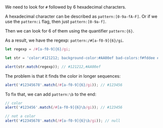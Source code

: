 We need to look for `#` followed by 6 hexadecimal characters.

A hexadecimal character can be described as `pattern:[0-9a-fA-F]`. Or if we use the `pattern:i` flag, then just `pattern:[0-9a-f]`.

Then we can look for 6 of them using the quantifier `pattern:{6}`.

As a result, we have the regexp: `pattern:/#[a-f0-9]{6}/gi`.

```js run
let regexp = /#[a-f0-9]{6}/gi;

let str = 'color:#121212; background-color:#AA00ef bad-colors:f#fddee #fd2';

alert(str.match(regexp)); // #121212,#AA00ef
```

The problem is that it finds the color in longer sequences:

```js run
alert('#12345678'.match(/#[a-f0-9]{6}/gi)); // #123456
```

To fix that, we can add `pattern:\b` to the end:

```js run
// color
alert('#123456'.match(/#[a-f0-9]{6}\b/gi)); // #123456

// not a color
alert('#12345678'.match(/#[a-f0-9]{6}\b/gi)); // null
```
